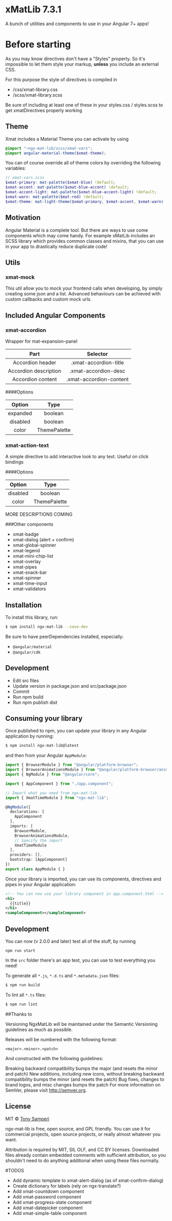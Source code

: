 # xMatLib 7.3.1

A bunch of utilities and components to use in your Angular 7+ apps!

# Before starting

As you may know directives don't have a "Styles" property.
So it's impossible to let them style your markup,
**unless** you include an external CSS.

For this purpose the style of directives is compiled in

* /css/xmat-library.css
* /scss/xmat-library.scss

Be sure of including at least one of these in your styles.css / styles.scss
to get xmatDirectives properly working

## Theme

Xmat includes a Material Theme you can activate by using

```scss
@import "~ngx-mat-lib/scss/xmat-vars";
@import angular-material-theme($xmat-theme);
```

You can of course override all of theme colors by overriding the following variables:

```scss
// xmat-vars.scss
$xmat-primary: mat-palette($xmat-blue) !default;
$xmat-accent: mat-palette($xmat-blue-accent) !default;
$xmat-accent-light: mat-palette($xmat-blue-accent-light) !default;
$xmat-warn: mat-palette($mat-red) !default;
$xmat-theme: mat-light-theme($xmat-primary, $xmat-accent, $xmat-warn) !default;
```
## Motivation

Angular Material is a complete tool. But there are ways to use come components which may come handy.
For example xMatLib includes an SCSS library which provides common classes and mixins, 
that you can use in your app to drastically reduce duplicate code!

## Utils

### xmat-mock

This util allow you to mock your frontend calls when developing, by simply creating some json and a list.
Advanced behaviours can be achieved with custom callbacks and custom mock urls.

## Included Angular Components

### xmat-accordion

Wrapper for mat-expansion-panel

| Part                  | Selector                 |
|:---------------------:|:------------------------:|
| Accordion header      | .xmat-accordion-title    |
| Accordion description | .xmat-accordion-desc     |
| Accordion content     | .xmat-accordion-content  |

####Options

| Option      | Type         |
|:-----------:|:------------:|
| expanded    | boolean      |
| disabled    | boolean      |
| color       | ThemePalette |

### xmat-action-text

A simple directive to add interactive look to any text.
Useful on click bindings

####Options

| Option      | Type         |
|:-----------:|:------------:|
| disabled    | boolean      |
| color       | ThemePalette |

MORE DESCRIPTIONS COMING

###Other components

* xmat-badge
* xmat-dialog (alert + confirm)
* xmat-global-spinner
* xmat-legend
* xmat-mini-chip-list
* xmat-overlay
* xmat-pipes
* xmat-snack-bar
* xmat-spinner
* xmat-time-input
* xmat-validators

## Installation

To install this library, run:

```bash
$ npm install ngx-mat-lib --save-dev
```

Be sure to have peerDependencies installed, especially:

* `@angular/material`
* `@angular/cdk`

## Development

* Edit src files
* Update version in package.json and src/package.json
* Commit
* Run npm build
* Run npm publish dist

## Consuming your library

Once published to npm, you can update your library in any Angular application by running:

```bash
$ npm install ngx-mat-lib@latest
```

and then from your Angular `AppModule`:

```typescript
import { BrowserModule } from "@angular/platform-browser";
import { BrowserAnimationsModule } from "@angular/platform-browser/animations"
import { NgModule } from "@angular/core";

import { AppComponent } from "./app.component";

// Import what you need from ngx-mat-lib
import { XmatTimeModule } from "ngx-mat-lib";

@NgModule({
  declarations: [
    AppComponent
  ],
  imports: [
    BrowserModule,
    BrowserAnimationsModule,
    // Specify the import
    XmatTimeModule
  ],
  providers: [],
  bootstrap: [AppComponent]
})
export class AppModule { }
```

Once your library is imported, you can use its components, directives and pipes in your Angular application:

```xml
<!-- You can now use your library component in app.component.html -->
<h1>
  {{title}}
</h1>
<sampleComponent></sampleComponent>
```

## Development

You can now (v 2.0.0 and later) test all of the stuff, by running

```npm run start```

In the `src` folder there's an app test, you can use to test everything you need!

To generate all `*.js`, `*.d.ts` and `*.metadata.json` files:

```bash
$ npm run build
```

To lint all `*.ts` files:

```bash
$ npm run lint
```

##Thanks to

Versioning
NgxMatLib will be maintained under the Semantic Versioning guidelines as much as possible.

Releases will be numbered with the following format:

`<major>.<minor>.<patch>`

And constructed with the following guidelines:

Breaking backward compatibility bumps the major (and resets the minor and patch)
New additions, including new icons, without breaking backward compatibility bumps the minor (and resets the patch)
Bug fixes, changes to brand logos, and misc changes bumps the patch
For more information on SemVer, please visit http://semver.org.

## License

MIT © [Tony Samperi](mailto:github@tonysamperi.it)

ngx-mat-lib is free, open source, and GPL friendly. You can use it for
commercial projects, open source projects, or really almost whatever you want.

Attribution is required by MIT, SIL OLF, and CC BY licenses. Downloaded files already
contain embedded comments with sufficient
attribution, so you shouldn't need to do anything additional when using these
files normally.

#TODOS
* Add dynamic template to xmat-alert-dialog (as of xmat-confirm-dialog)
* Create dictionary for labels (rely on ngx-translate?)
* Add xmat-countdown component
* Add xmat-password component
* Add xmat-progress-state component
* Add xmat-datepicker component
* Add xmat-simple-table component
